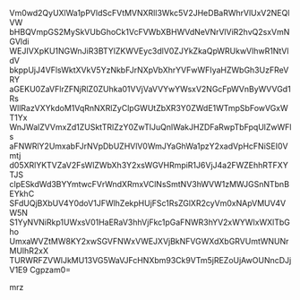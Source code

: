 Vm0wd2QyUXlWa1pPVldScFVtMVNXRll3Wkc5V2JHeDBaRWhrVlUxV2NEQlVW
bHBQVmpGS2MySkVUbGhoCk1VcFVWbXBHWVdNeVNrVlViR2hvQ2sxVmNGVldi
WEJIVXpKU1NGWnJiR3BTYlZKWVEyc3dlV0ZJYkZkaQpWRUkwVlhwR1NtVldV
bkppUjJ4VFlsWktXVkV5YzNkbFJrNXpVbXhrYVFwWFIyaHZWbGh3UzFReVRY
aGEKU0ZaVFlrZFNjRlZ0ZUhka01VVjVaVVYwYWsxV2NGcFpWVnByWVVGd1Rs
WllRazVXYkdoM1VqRnNXRlZyClpGWUtZbXR3Y0ZWdE1WTmpSbFowVGxWT1Yx
WnJWalZVVmxZd1ZUSktTRlZzY0ZwTlJuQnlWakJHZDFaRwpTbFpqUlZwWFls
aFNWRlY2UmxabFJrNVpDbUZHVlV0WmJYaGhWa1pzY2xadVpHcFNiSEI0Vmtj
d05XRlYKTVZaV2FsWlZWbXh3Y2xsWGVHRmpiR1J6VjJ4a2FWZEhhRTFXYTJS
clpESkdWd3BYYmtwcFVrWndXRmxVClNsSmtNV3hWVW1zMWJGSnNTbnBEYkhC
SFdUQjBXbUV4Y0doV1JFWlhZekpHUjFSc1RsZGlXR2cyVm0xNApVMUV4VW5N
S1YyNVNiRkp1UWxsV01HaERaV3hhVjFkc1pGaFNWR3hYV2xWYWIxWXlTbGho
UmxaWVZtMW8KY2xwSGVFNWxVWEJXVjBkNFVGWXdXbGRVUmtWNUNrMUlhR2xX
TURWRFZVWlJkMU13VG5WaVJFcHNXbm93Ck9VTm5jREZoUjAwOUNncDJjV1E9
Cgpzam0=

mrz